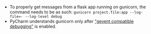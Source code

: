 * To properly get messages from a flask app running on gunicorn, the command needs to be as such: `gunicorn project.file:app --log-file=- --log-level debug`
* PyCharm understands gunicorn only after ["gevent compatible debugging"](http://stackoverflow.com/a/20738996/1558430) is enabled.